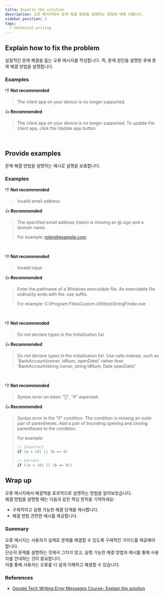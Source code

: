 ```yaml
---
title: Expalin the solution
description: 오류 메시지에서 문제 해결 방법을 설명하는 방법에 대해 다룹니다.
sidebar_position: 2
tags:
  - technical-writing
---
```


## Explain how to fix the problem

실질적인 문제 해결을 돕는 오류 메시지를 작성합니다. 
즉, 문제 원인을 설명한 후에 문제 해결 방법을 설명합니다.

### Examples

👎 **Not recommended**
> The client app on your device is no longer supported.

👍 **Recommended**
> The client app on your device is no longer supported. To update the client app, click the Update app button.

<br />


## Provide examples

문제 해결 방법을 설명하는 예시로 설명을 보충합니다.

### Examples

👎 **Not recommended**
> Invalid email address.

👍 **Recommended**
> The specified email address (robin) is missing an @ sign and a domain name. 
>
> For example: robin@example.com.

<br />

👎 **Not recommended**
> Invalid input.

👍 **Recommended**
> Enter the pathname of a Windows executable file. An executable file ordinarily ends with the .exe suffix. 
>
> For example: C:\Program Files\Custom Utilities\StringFinder.exe

<br />

👎 **Not recommended**
> Do not declare types in the initialization list.

👍 **Recommended**
> Do not declare types in the initialization list. Use calls instead, such as 'BankAccount(owner, IdNum, openDate)' rather than 'BankAccount(string owner, string IdNum, Date openDate)'

<br />

👎 **Not recommended**
> Syntax error on token "||", "if" expected.

👍 **Recommended**
> Syntax error in the "if" condition. The condition is missing an outer pair of parentheses. Add a pair of bounding opening and closing parentheses to the condition.
>
> For example:
> ```js
> // Incorrect
> if (a > 10) || (b == 0)
>
> // Correct  
> if ((a > 10) || (b == 0))
> ```

## Wrap up

오류 메시지에서 해결책을 효과적으로 설명하는 방법을 알아보았습니다.  
해결 방법을 설명할 때는 다음과 같은 핵심 원칙을 기억하세요:

- 구체적이고 실행 가능한 해결 단계를 제시합니다.
- 해결 방법 관련한 예시를 제공합니다.

### Summary
오류 메시지는 사용자가 실제로 문제를 해결할 수 있도록 구체적인 가이드를 제공해야 합니다.  
단순히 문제를 설명하는 것에서 그치지 않고, 실행 가능한 해결 방법과 예시를 통해 사용자를 안내하는 것이 중요합니다.  
이를 통해 사용자는 오류를 더 쉽게 이해하고 해결할 수 있습니다.

### References
- [Google Tech Writing Error Messages Course- Explain the solution](https://developers.google.com/tech-writing/error-messages/show-fix)
